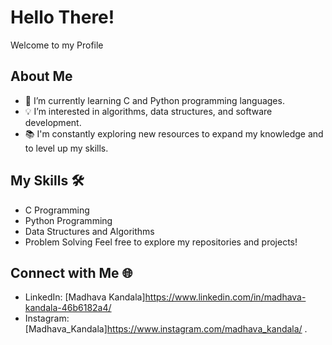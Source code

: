
  # Hello There!
Welcome to my Profile


## About Me

- 🌱 I’m currently learning C and Python programming languages.
- 💡 I’m interested in algorithms, data structures, and software development.
- 📚 I'm constantly exploring new resources to expand my knowledge and to level up my skills.
## My Skills 🛠️
- C Programming
- Python Programming
- Data Structures and Algorithms
- Problem Solving
Feel free to explore my repositories and projects!
## Connect with Me 🌐

- LinkedIn: [Madhava Kandala]https://www.linkedin.com/in/madhava-kandala-46b6182a4/
- Instagram: [Madhava_Kandala]https://www.instagram.com/madhava_kandala/
.
